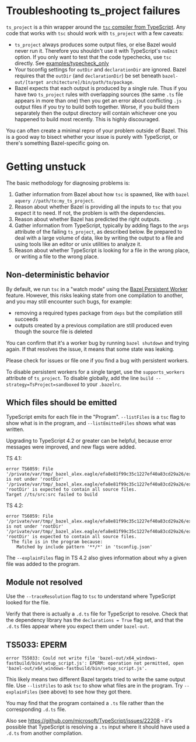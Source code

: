 # Troubleshooting ts_project failures

`ts_project` is a thin wrapper around the [`tsc` compiler from TypeScript](https://www.typescriptlang.org/docs/handbook/compiler-options.html). Any code that works with `tsc` should work with `ts_project` with a few caveats:

- `ts_project` always produces some output files, or else Bazel would never run it.
    Therefore you shouldn't use it with TypeScript's `noEmit` option.
    If you only want to test that the code typechecks, use `tsc` directly.
    See [examples/typecheck_only](/examples/typecheck_only/BUILD.bazel)
- Your tsconfig settings for `outDir` and `declarationDir` are ignored.
    Bazel requires that the `outDir` (and `declarationDir`) be set beneath
    `bazel-out/[target architecture]/bin/path/to/package`.
- Bazel expects that each output is produced by a single rule.
    Thus if you have two `ts_project` rules with overlapping sources (the same `.ts` file
    appears in more than one) then you get an error about conflicting `.js` output
    files if you try to build both together.
    Worse, if you build them separately then the output directory will contain whichever
    one you happened to build most recently. This is highly discouraged.

You can often create a minimal repro of your problem outside of Bazel.
This is a good way to bisect whether your issue is purely with TypeScript, or there's something
Bazel-specific going on.

# Getting unstuck

The basic methodology for diagnosing problems is:

1. Gather information from Bazel about how `tsc` is spawned, like with `bazel aquery //path/to:my_ts_project`.
1. Reason about whether Bazel is providing all the inputs to `tsc` that you expect it to need. If not, the problem is with the dependencies.
1. Reason about whether Bazel has predicted the right outputs.
1. Gather information from TypeScript, typically by adding flags to the `args` attribute of the failing `ts_project`, as described below. Be prepared to deal with a large volume of data, like by writing the output to a file and using tools like an editor or unix utilities to analyze it.
1. Reason about whether TypeScript is looking for a file in the wrong place, or writing a file to the wrong place.

## Non-deterministic behavior

By default, we run `tsc` in a "watch mode" using the [Bazel Persistent Worker](https://bazel.build/remote/persistent) feature.
However, this risks leaking state from one compilation to another, and you may still encounter such bugs, for example:
- removing a required types package from `deps` but the compilation still succeeds
- outputs created by a previous compilation are still produced even though the source file is deleted

You can confirm that it's a worker bug by running `bazel shutdown` and trying again. If that resolves the issue, it means that some state was leaking.

Please check for issues or file one if you find a bug with persistent workers.

To disable persistent workers for a single target, use the `supports_workers` attribute of `ts_project`. To disable globally, add the line `build --strategy=TsProject=sandboxed` to your `.bazelrc`.

## Which files should be emitted

TypeScript emits for each file in the "Program". `--listFiles` is a `tsc` flag to show what is in the program, and `--listEmittedFiles` shows what was written.

Upgrading to TypeScript 4.2 or greater can be helpful, because error messages were improved, and new flags were added.

TS 4.1:
```
error TS6059: File '/private/var/tmp/_bazel_alex.eagle/efa8e81f99c35c1227ef40a83cd29a26/execroot/examples_jest/ts/test/index.test.ts' is not under 'rootDir' '/private/var/tmp/_bazel_alex.eagle/efa8e81f99c35c1227ef40a83cd29a26/execroot/examples_jest/ts/src'. 'rootDir' is expected to contain all source files.
Target //ts/src:src failed to build
```

TS 4.2:
```
error TS6059: File '/private/var/tmp/_bazel_alex.eagle/efa8e81f99c35c1227ef40a83cd29a26/execroot/examples_jest/ts/test/index.test.ts' is not under 'rootDir' '/private/var/tmp/_bazel_alex.eagle/efa8e81f99c35c1227ef40a83cd29a26/execroot/examples_jest/ts/src'. 'rootDir' is expected to contain all source files.
  The file is in the program because:
    Matched by include pattern '**/*' in 'tsconfig.json'
```

The `--explainFiles` flag in TS 4.2 also gives information about why a given file was added to the program.

## Module not resolved

Use the `--traceResolution` flag to `tsc` to understand where TypeScript looked for the file.

Verify that there is actually a `.d.ts` file for TypeScript to resolve. Check that the dependency library has the `declarations = True` flag set, and that the `.d.ts` files appear where you expect them under `bazel-out`.

## TS5033: EPERM 

```
error TS5033: Could not write file 'bazel-out/x64_windows-fastbuild/bin/setup_script.js': EPERM: operation not permitted, open 'bazel-out/x64_windows-fastbuild/bin/setup_script.js'.
```
This likely means two different Bazel targets tried to write the same output file. Use `--listFiles` to ask `tsc` to show what files are in the program. Try `--explainFiles` (see above) to see how they got there.

You may find that the program contained a `.ts` file rather than the corresponding `.d.ts` file.

Also see https://github.com/microsoft/TypeScript/issues/22208 - it's possible that TypeScript is resolving a `.ts` input where it should have used a `.d.ts` from another compilation.
